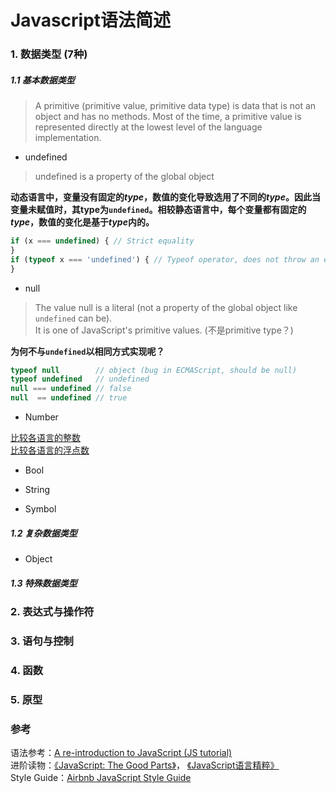 # Javascript语法简述

### 1. 数据类型 (7种)

##### 1.1 基本数据类型
> A primitive (primitive value, primitive data type) is data that is not an object and has no methods. 
> Most of the time, a primitive value is represented directly at the lowest level of the language implementation.

* undefined  
 > undefined is a property of the global object  
 
 **动态语言中，变量没有固定的*type*，数值的变化导致选用了不同的*type*。因此当变量未赋值时，其type为`undefined`。相较静态语言中，每个变量都有固定的*type*，数值的变化是基于*type*内的。**
 ```javascript
 if (x === undefined) { // Strict equality
 }
 if (typeof x === 'undefined') { // Typeof operator, does not throw an error if not declared
 }
 ```
 
* null  
 > The value null is a literal (not a property of the global object like `undefined` can be).  
 > It is one of JavaScript's primitive values. (不是primitive type？)
 
 **为何不与`undefined`以相同方式实现呢？**
 ```javascript
 typeof null        // object (bug in ECMAScript, should be null)
 typeof undefined   // undefined
 null === undefined // false
 null  == undefined // true 

 ```

* Number  

 [比较各语言的整数](https://github.com/shengzhe/Articles/tree/master/LanguagesCompare/CompareSyntax/01-CompareInteger)  
 [比较各语言的浮点数](https://github.com/shengzhe/Articles/tree/master/LanguagesCompare/CompareSyntax/02-CompareFloat)  

* Bool  

* String  

* Symbol  

##### 1.2 复杂数据类型

* Object  

##### 1.3 特殊数据类型

### 2. 表达式与操作符

### 3. 语句与控制

### 4. 函数

### 5. 原型

### 参考
语法参考：[A re-introduction to JavaScript (JS tutorial)](https://developer.mozilla.org/en-US/docs/Web/JavaScript/A_re-introduction_to_JavaScript)  
进阶读物：[《JavaScript: The Good Parts》](http://www.amazon.com/JavaScript-Good-Parts-Douglas-Crockford/dp/0596517742)， [《JavaScript语言精粹》](http://www.amazon.cn/JavaScript%E8%AF%AD%E8%A8%80%E7%B2%BE%E7%B2%B9-%E9%81%93%E6%A0%BC%E6%8B%89%E6%96%AF%E2%80%A2%E5%85%8B%E7%BD%97%E5%85%8B%E7%A6%8F%E5%BE%B7/dp/B0097CON2S)  
Style Guide：[Airbnb JavaScript Style Guide](https://github.com/airbnb/javascript)  
